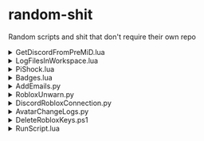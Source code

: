 # random-shit
Random scripts and shit that don't require their own repo

<details>
  <summary>GetDiscordFromPreMiD.lua</summary>
  <blockquote>
    <a href="/data/GetDiscordFromPreMiD.lua">Link</a><br>
    If the user has PreMiD installed then it will print/grab some user info.<br>
    Example:<br>
    <img width=690 alt="image" src="https://user-images.githubusercontent.com/67937010/208335348-84c2de5d-c9a8-42f1-832a-af556241ccd8.png">
  </blockquote>
</details>

<details>
  <summary>LogFilesInWorkspace.lua</summary>
  <blockquote>
    <a href="/data/WorkspaceLog/LogFilesInWorkspace.lua">Link</a><br>
    Will save to file any whitelisted files to a file<br>
    To export saved data use this <a href="/data/WorkspaceLog/ExportLoggedFiles.lua">RLua script</a> or <a href="/data/WorkspaceLog/ExportLoggedFiles.py">Python script</a><br>
  </blockquote>
</details>

<details>
  <summary>PiShock.lua</summary>
  <blockquote>
    <a href="/libs/PiShock.lua">Link</a><br>
    Library for PiShock<br>
    <img height=420 src="https://github.com/Roblox-Thot/random-shit/assets/67937010/38e66160-8e98-4f05-8d98-ec04bb777873">
  </blockquote>
</details>

<details>
  <summary>Badges.lua</summary>
  <blockquote>
    <a href="/data/Badges.lua">Link</a><br>
    Roblox script to grab all the Roblox badge ids in the current game
  </blockquote>
</details>

<details>
  <summary>AddEmails.py</summary>
  <blockquote>
    <a href="/data/AddEmails.py">Link</a><br>
    Python script to add a random email to your Roblox account.<br>
    You do require a domain with email forwarding to somewhere you can read all the emails.
  </blockquote>
</details>

<details>
  <summary>RobloxUnwarn.py</summary>
  <blockquote>
    <a href="/data/RobloxUnwarn.py">Link</a><br>
    Python script to show a way to restore a Roblox account after a warn or waited out ban.
  </blockquote>
</details>

<details>
  <summary>DiscordRobloxConnection.py</summary>
  <blockquote>
    <a href="/data/DiscordRobloxConnection.py">Link</a><br>
    Python script to host a site to allow mass authenticating Roblox accounts for Discord.<br>
    Recommended method is to use <a href=https://github.com/ic3w0lf22/Roblox-Account-Manager>ic3w0lf22/Roblox-Account-Manager</a> and click the "Open URL" with "http://127.0.0.1/"<br>
    <a href='https://i.imgur.com/bXELV3Z.png'><img height=200 src='https://i.imgur.com/bXELV3Z.png'></a>
  </blockquote>
</details>

<details>
  <summary>AvatarChangeLogs.py</summary>
  <blockquote>
    <a href="/data/AvatarChangeLogs.py">Link</a><br>
    Python script to host a site to allow mass authenticating Roblox accounts for Discord.<br>
    <a href='https://i.imgur.com/lcu7yFf.png'><img height=420 src='https://i.imgur.com/lcu7yFf.png'></a>
  </blockquote>
</details>

<details>
  <summary>DeleteRobloxKeys.ps1</summary>
  <blockquote>
    <a href="/data/DeleteRobloxKeys.ps1">Link</a><br>
    Powershell script to remove any Roblox keys from Windows Credential manager tab
  </blockquote>
</details>

<details>
  <summary>RunScript.lua</summary>
  <blockquote>
    <a href="/data/RunScript.lua">Link</a><br>
    Roblox Studio plugin to allow running the currently open script<br>
    Just place the Lua file in "%localappdata%/Roblox/Plugins"
  </blockquote>
</details>

